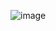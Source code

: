 ![image](https://github.com/kietsieubeo44/Mat_Ma_Hoc/assets/126839885/31ec7840-f6df-481c-a30e-545c37a8bb4e)
